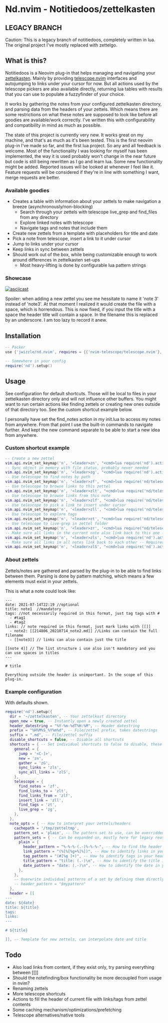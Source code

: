 # Nd.nvim - Notitiedoos/zettelkasten

## LEGACY BRANCH

Caution: This is a legacy branch of notitiedoos, completely written in lua.
The original project I've mostly replaced with zettelgo.

## What is this?

Notitiedoos is a Neovim plug-in that helps managing and navigating your [zettelkasten](https://zettelkasten.de/posts/overview/).
Mainly by providing [telescope.nvim](https://github.com/nvim-telescope/telescope.nvim) interfaces and autojumping to links under your cursor for now. But all actions used by the telescope pickers are also available directly, returning lua tables with results that you can use to populate a fuzzyfinder of your choice.

It works by gathering the notes from your configured zettelkasten directory, and parsing data from the headers of your zettels. Which means there are some restrictions on what these notes are supposed to look like before all goodies are available/work correctly. I've written this with configurability and compatibility in mind as much as possible.

The state of this project is currently very new. It works great on my machine, and that's as much as it's been tested. This is the first neovim plug-in I've made so far, and the first lua project. So any and all feedback is welcome.
Most of the functionality I was looking for myself has been implemented, the way it is used probably won't change in the near future but code is still being rewritten as I go and learn lua. Some new functionality might be added. Reported issues will be looked at whenever I feel like it. Feature requests will be considered if they're in line with something I want, merge requests are better.

### Available goodies

* Creates a table with information about your zettels to make navigation a breeze (asynchronously/non-blocking)
  * Search through your zettels with telescope live_grep and find_files from any directory
  * Explore linked notes with telescope
  * Navigate tags and notes that include them
* Create new zettels from a template with placeholders for title and date
* Pick a note from telescope, insert a link to it under cursor
* Jump to links under your cursor
* Keep links in sync between zettels
* Should work out of the box, while being customizable enough to work around differences in zettelkasten set-ups
  * Most heavy-lifting is done by configurable lua pattern strings

### Showcase

[![asciicast](https://asciinema.org/a/Pdwr4B2nHDyOA6ovi5SxvnICf.svg)](https://asciinema.org/a/Pdwr4B2nHDyOA6ovi5SxvnICf)

Spoiler: when adding a new zettel you see me hessitate to name it 'note 3' instead of 'note3'. At that moment I realized it would create the file with a space, which is horrendous. This is now fixed, if you input the title with a space the header title will contain a space. In the filename this is replaced by an underscore.
I am too lazy to record it anew.

## Installation

```lua
-- Packer
use {'jwizzle/nd.nvim', requires = {{'nvim-telescope/telescope.nvim'}, {'nvim-lua/popup.nvim'}, {'nvim-lua/plenary.nvim'}}}

-- Somewhere in your config
require('nd').setup()
```

## Usage

See configuration for default shortcuts. Those will be local to files in your zettelkasten directory only and will not influence other buffers.
You might want to run certain actions like finding zettels or creating new ones outside of that directory too. See the custom shortcut example below.

I personally have set the find_notes action in my init.lua to access my notes from anywhere. From that point I use the built-in commands to navigate further. And kept the new command separate to be able to start a new idea from anywhere.

### Custom shortcut example

```lua
-- Create a new zettel
vim.api.nvim_set_keymap('n', '<leader>zn', "<cmd>lua require('nd').actions.new()<CR>", {})
-- Sync object in memory with file status, probably never needed
vim.api.nvim_set_keymap('n', '<leader>zg', "<cmd>lua require('nd').actions.gather()<CR>", {})
-- Use telescope to find notes by path
vim.api.nvim_set_keymap('n', '<leader>zf', "<cmd>lua require('nd/telescope').find_notes()<CR>", {})
-- Use telescope to browse links to this zettel
vim.api.nvim_set_keymap('n', '<leader>zlt', "<cmd>lua require('nd/telescope').find_links_to()<CR>", {})
-- Use telescope to browse links from this note
vim.api.nvim_set_keymap('n', '<leader>zlf', "<cmd>lua require('nd/telescope').find_links_from()<CR>", {})
-- Use telescope to pick a link to insert under cursor
vim.api.nvim_set_keymap('n', '<leader>zll', "<cmd>lua require('nd/telescope').insert_link()<CR>", {})
-- Use telescope to explore tags
vim.api.nvim_set_keymap('n', '<leader>zt', "<cmd>lua require('nd/telescope').find_tags()<CR>", {})
-- Use telescope to live-grep in zettel folder
vim.api.nvim_set_keymap('n', '<leader>zr', '<cmd>lua require("nd/telescope").live_grep()<CR>', {})
-- Make sure all links in the current note also link back to this one -- Requires a links: section in your headers. Use with caution if your header setup differs.
vim.api.nvim_set_keymap('n', '<leader>zls', "<cmd>lua require('nd').actions.sync_links()<CR>", {}) -- Make 
-- Make sure all links in all notes link back to each other -- Requires a links: section in your headers. Use with caution if your header setup differs.
vim.api.nvim_set_keymap('n', '<leader>zlS', "<cmd>lua require('nd').actions.sync_all_links()<CR>", {})
```

### About zettels

Zettels/notes are gathered and parsed by the plug-in to be able to find links between them.
Parsing is done by pattern matching, which means a few elements must exist in your zettels.

This is what a note could look like:
```
---
date: 2021-07-14T22:19 //optional
title: note1  //mandatory
tags: //not necessarily required in this format, just tag tags with #
  - #tag1
  - #tag2
links: // note required in this format, just mark links with [[]]
  - note2: [[214806_20210714_note2.md]] //Links can contain the full filename
  - [[note3]] // links can also contain just the title

[[note 4]] // The list structure i use also isn't mandatory and you can use spaces in titles
---

# title

Everything outside the header is unimportant. In the scope of this plug-in.
```

### Example configuration

With defaults shown.

```lua
require('nd').setup({
  dir = '~/zettelkasten', -- Your zettelkast directory
  open_new = true, -- Instantly open a newly created zettel
  header_datestring = "%Y-%m-%dT%H:%M", -- Header datestring
  prefix = "%H%M%S_%Y%m%d", -- File/zettel prefix, takes datestrings
  suffix = ".md", -- File/zettel suffix
  disable_shortcuts = false, -- Disable all shortcuts
  shortcuts = { -- Set individual shortcuts to false to disable, these are applied in a zettelkast buffer only
    general = {
      jump = '<C-]>',
      new = 'zn',
      gather = 'zG',
      sync_links = 'zls',
      sync_all_links = 'zlS',
    },
    telescope = {
      find_notes = 'zf',
      find_links_to = 'zlt',
      find_links_from = 'zlf',
      insert_link = 'zll',
      find_tags = 'zt',
      live_grep = 'zg',
    },
  },
  note_opts = { -- How to interpret your zettels/headers
    cachepath = '/tmp/zetteltmp',
    pattern_set = 'plain', -- The pattern set to use, can be overridden individually
    pattern_sets = { -- Can be expanded on, mostly here for legacy reasons
      plain = {
        header_pattern = "%-%-%-(.-)%-%-%-", -- How to find the header in your zettel
        link_pattern = "(%[%[%g+%]%])", -- How to identify links in your header
        tag_pattern = "(#[%g ]+)", -- How to identify tags in your header
        title_pattern = "title: (.-)\n", -- How to identify the title in your header
        date_pattern = "date: (.-)\n", -- How to identify the date in your header
      },
    },
    -- Overwrite individual patterns of a set by defining them directly in note_opts
    -- header_pattern = "$mypattern"
  },
  header = [[
---
date: ${date}
title: ${title}
tags:
links:
---

# ${title}

]], -- Template for new zettels, can interpolate date and title
```

## Todo

* Also load links from content, if they exist only, try parsing everything between [[]]
* Should the notefinding/box functionality be more decoupled from usage in nvim?
* Renaming zettels
* More telescope shortcuts
* Actions to fill the header of current file with links/tags from zettel contents
* Some caching mechanism/optimizations/prefetching
* Telescope alternatives/native tools

